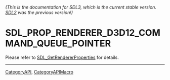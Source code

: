 ###### (This is the documentation for SDL3, which is the current stable version. [SDL2](https://wiki.libsdl.org/SDL2/) was the previous version!)
# SDL_PROP_RENDERER_D3D12_COMMAND_QUEUE_POINTER

Please refer to [SDL_GetRendererProperties](SDL_GetRendererProperties) for details.

----
[CategoryAPI](CategoryAPI), [CategoryAPIMacro](CategoryAPIMacro)

